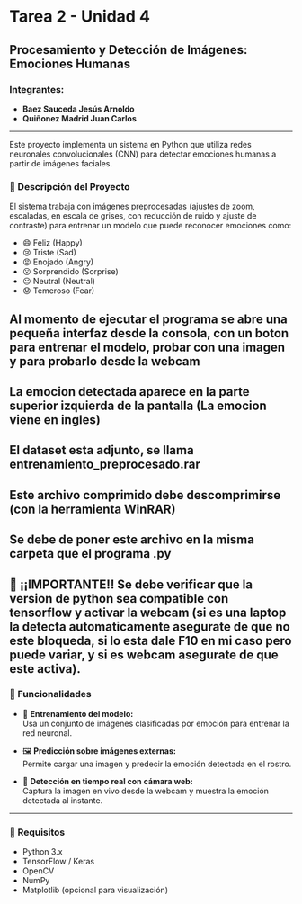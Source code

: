 # Tarea 2 - Unidad 4  
## Procesamiento y Detección de Imágenes: Emociones Humanas  

### Integrantes:
- **Baez Sauceda Jesús Arnoldo**  
- **Quiñonez Madrid Juan Carlos**  

---

Este proyecto implementa un sistema en Python que utiliza redes neuronales convolucionales (CNN) para detectar emociones humanas a partir de imágenes faciales.

### 🧠 Descripción del Proyecto

El sistema trabaja con imágenes preprocesadas (ajustes de zoom, escaladas, en escala de grises,  con reducción de ruido y ajuste de contraste) para entrenar un modelo que puede reconocer emociones como:

- 😄 Feliz  (Happy)
- 😢 Triste  (Sad)
- 😠 Enojado  (Angry)
- 😮 Sorprendido  (Sorprise)
- 😐 Neutral  (Neutral)
- 😟 Temeroso  (Fear)

## Al momento de ejecutar el programa se abre una pequeña interfaz desde la consola, con un boton para entrenar el modelo, probar con una imagen y para probarlo desde la webcam

## La emocion detectada aparece en la parte superior izquierda de la pantalla (La emocion viene en ingles)

## El dataset esta adjunto, se llama entrenamiento_preprocesado.rar 
## Este archivo comprimido debe descomprimirse (con la herramienta WinRAR)
## Se debe de poner este archivo en la misma carpeta que el programa .py 
## 👀 ¡¡IMPORTANTE!! Se debe verificar que la version de python sea compatible con tensorflow y activar la webcam (si es una laptop la detecta automaticamente asegurate de que no este bloqueda, si lo esta dale F10 en mi caso pero puede variar, y si es webcam asegurate de que este activa).


### 🚀 Funcionalidades

- 📁 **Entrenamiento del modelo:**  
  Usa un conjunto de imágenes clasificadas por emoción para entrenar la red neuronal.

- 🖼️ **Predicción sobre imágenes externas:**  
  Permite cargar una imagen y predecir la emoción detectada en el rostro.

- 🎥 **Detección en tiempo real con cámara web:**  
  Captura la imagen en vivo desde la webcam y muestra la emoción detectada al instante.

---

### 📌 Requisitos

- Python 3.x  
- TensorFlow / Keras  
- OpenCV  
- NumPy  
- Matplotlib (opcional para visualización)
